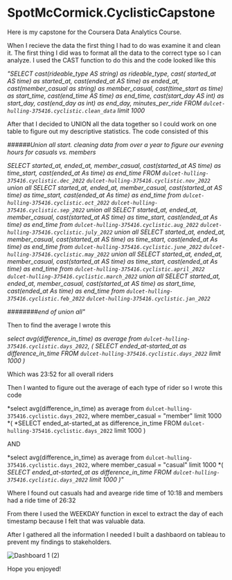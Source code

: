 # SpotMcCormick.CyclisticCapstone
Here is my capstone for the Coursera Data Analytics Course. 

When I recieve the data the first thing I had to do was examine it and clean it. The first thing I did was to format all the data to the correct type so I can analyze. I used the CAST function to do this and the code looked like this 

*"SELECT cast(rideable_type AS string) as rideable_type, cast( started_at AS time) as started_at, cast(ended_at AS time) as ended_at, cast(member_casual as string) as member_casual, cast(time_start as time) as start_time, cast(end_time AS time) as end_time, cast(start_day AS int) as start_day, cast(end_day as int) as end_day, minutes_per_ride
 FROM `dulcet-hulling-375416.cyclistic.clean_data` limit 1000*
 
 After that I decided to UNION all the data together so I could work on one table to figure out my descriptive statistics. The code consisted of this 
 
 *######Union all start. cleaning data from over a year to figure our evening hours for casuals vs. members*

*SELECT started_at, ended_at, member_casual, cast(started_at AS time) as time_start, cast(ended_at As time) as end_time 
 FROM `dulcet-hulling-375416.cyclistic.dec_2022` `dulcet-hulling-375416.cyclistic.nov_2022` 
 union all
SELECT started_at, ended_at, member_casual, cast(started_at AS time) as time_start, cast(ended_at As time) as end_time 
 from `dulcet-hulling-375416.cyclistic.oct_2022` `dulcet-hulling-375416.cyclistic.sep_2022` 
 union all
 SELECT started_at, ended_at, member_casual, cast(started_at AS time) as time_start, cast(ended_at As time) as end_time 
 from `dulcet-hulling-375416.cyclistic.aug_2022` `dulcet-hulling-375416.cyclistic.july_2022`
 union all 
 SELECT started_at, ended_at, member_casual, cast(started_at AS time) as time_start, cast(ended_at As time) as end_time 
 from `dulcet-hulling-375416.cyclistic.june_2022` `dulcet-hulling-375416.cyclistic.may_2022`
 union all
 SELECT started_at, ended_at, member_casual, cast(started_at AS time) as time_start, cast(ended_at As time) as end_time 
 from `dulcet-hulling-375416.cyclistic.april_2022`
 `dulcet-hulling-375416.cyclistic.march_2022`
 union all
SELECT started_at, ended_at, member_casual, cast(started_at AS time) as start_time, cast(ended_at As time) as end_time 
  from `dulcet-hulling-375416.cyclistic.feb_2022` `dulcet-hulling-375416.cyclistic.jan_2022`*
  
  *########end of union all"*
  
  
Then to find the average I wrote this 
  
*select avg(difference_in_time) as average
from `dulcet-hulling-375416.cyclistic.days_2022`,
(
SELECT  ended_at-started_at as difference_in_time
FROM `dulcet-hulling-375416.cyclistic.days_2022` limit 1000
)*
 
 Which was 23:52 for all overall riders
 
 Then I wanted to figure out the average of each type of rider so I wrote this code


*select avg(difference_in_time) as average
from `dulcet-hulling-375416.cyclistic.days_2022`,
 where member_casual = "member" limit 1000
*(
*SELECT  ended_at-started_at as difference_in_time
FROM `dulcet-hulling-375416.cyclistic.days_2022`  limit 1000
)

AND

*select avg(difference_in_time) as average
from `dulcet-hulling-375416.cyclistic.days_2022`,
 where member_casual = "casual" limit 1000
*(
*SELECT  ended_at-started_at as difference_in_time
FROM `dulcet-hulling-375416.cyclistic.days_2022`  limit 1000
)"*


Where I found out casuals had and avearge ride time of 10:18 and members had a ride time of 26:32
 
From there I used the WEEKDAY function in excel to extract the day of each timestamp because I felt that was valuable data. 
 
After I gathered all the information I needed I built a dashbaord on tableau to prevent my findings to stakeholders. 

 
![Dashboard 1 (2)](https://github.com/SpotMcCormick/SpotMcCormick.CyclisticCapstone/assets/132832823/5c79a15b-77af-4311-97af-9567048a1269)


Hope you enjoyed!


 
